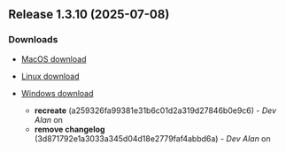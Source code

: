 ## Release 1.3.10 (2025-07-08)

### Downloads
- [MacOS download](http://google.com/desktop/mac-os/1.3.10/file.zip)
- [Linux download](http://google.com/desktop/ubuntu/1.3.10/file.zip)
- [Windows download](http://google.com/desktop/windows/1.3.10/file.zip)

    - **recreate** (a259326fa99381e31b6c01d2a319d27846b0e9c6) - _Dev Alan_ on 
    - **remove changelog** (3d871792e1a3033a345d04d18e2779faf4abbd6a) - _Dev Alan_ on
